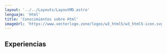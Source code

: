 ```yaml
---
layout: '../../Layouts/LayoutMD.astro'
lenguaje: 'Html'
title: 'Conocimientos sobre Html'
imageUrl: 'https://www.vectorlogo.zone/logos/w3_html5/w3_html5-icon.svg'
---
```


## Experiencias